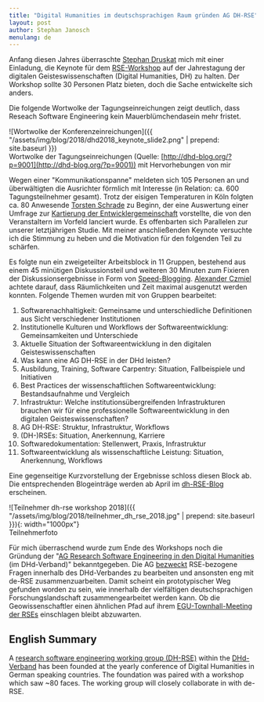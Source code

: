 ```yaml
---
title: "Digital Humanities im deutschsprachigen Raum gründen AG DH-RSE"
layout: post
author: Stephan Janosch
menulang: de
---
```


Anfang diesen Jahres überraschte [Stephan Druskat](https://orcid.org/0000-0003-4925-7248) mich mit einer Einladung, die Keynote  für dem [RSE-Workshop](http://dhd2018.uni-koeln.de/programm-dienstag/#d_w11) auf der Jahrestagung der digitalen Geisteswissenschaften (Digital Humanities, DH) zu halten. Der Workshop sollte 30 Personen Platz bieten, doch die Sache entwickelte sich anders. 

Die folgende Wortwolke der Tagungseinreichungen zeigt deutlich, dass Reseach Software Engineering kein Mauerblümchendasein mehr fristet.
   
   
![Wortwolke der Konferenzeinreichungen]({{ "/assets/img/blog/2018/dhd2018_keynote_slide2.png" | prepend: site.baseurl }})
<br/>Wortwolke der Tagungseinreichungen (Quelle: [http://dhd-blog.org/?p=9001](http://dhd-blog.org/?p=9001))  mit Hervorhebungen von mir
 
 
Wegen einer "Kommunikationspanne" meldeten sich 105 Personen an und überwältigten die Ausrichter förmlich mit Interesse (in Relation: ca. 600 Tagungsteilnehmer gesamt). Trotz der eisigen Temperaturen in Köln folgten ca. 80 Anwesende [Torsten Schrade](http://orcid.org/0000-0002-0953-2818) zu Beginn, der eine Auswertung einer Umfrage zur [Kartierung der Entwicklergemeinschaft](https://dh-rse.github.io/dhd-workshop-2018-presentation/#/step-4) vorstellte, die von den Veranstaltern im Vorfeld lanciert wurde. Es offenbarten sich Parallelen zur unserer letztjährigen Studie. Mit meiner anschließenden Keynote versuchte ich die Stimmung zu heben und die Motivation für den folgenden Teil zu schärfen.

Es folgte nun ein zweigeteilter Arbeitsblock in 11 Gruppen, bestehend aus einem 45 minütigen Diskussionsteil und weiteren 30 Minuten zum Fixieren der Diskussionsergebnisse in Form von [Speed-Blogging](https://www.software.ac.uk/term/speed-blogging). [Alexander Czmiel](http://www.bbaw.de/die-akademie/mitarbeiter/czmiel) achtete darauf, dass Räumlichkeiten und Zeit maximal ausgenutzt werden konnten. Folgende Themen wurden mit von Gruppen bearbeitet:

1. Softwarenachhaltigkeit: Gemeinsame und unterschiedliche Definitionen aus Sicht verschiedener Institutionen
2. Institutionelle Kulturen und Workflows der Softwareentwicklung: Gemeinsamkeiten und Unterschiede
3. Aktuelle Situation der Softwareentwicklung in den digitalen Geisteswissenschaften
4. Was kann eine AG DH-RSE in der DHd leisten?
5. Ausbildung, Training, Software Carpentry: Situation, Fallbeispiele und Initiativen
6. Best Practices der wissenschaftlichen Softwareentwicklung: Bestandsaufnahme und Vergleich
7. Infrastruktur: Welche institutionsübergreifenden Infrastrukturen brauchen wir für eine professionelle Softwareentwicklung in den digitalen Geisteswissenschaften?
8. AG DH-RSE: Struktur, Infrastruktur, Workflows
9. (DH-)RSEs: Situation, Anerkennung, Karriere
10. Softwaredokumentation: Stellenwert, Praxis, Infrastruktur
11. Softwareentwicklung als wissenschaftliche Leistung: Situation, Anerkennung, Workflows 

Eine gegenseitige Kurzvorstellung der Ergebnisse schloss diesen Block ab. Die entsprechenden Blogeinträge werden ab April im [dh-RSE-Blog](https://dh-rse.github.io/blog.html) erscheinen.

![Teilnehmer dh-rse workshop 2018]({{ "/assets/img/blog/2018/teilnehmer_dh_rse_2018.jpg" | prepend: site.baseurl }}){: width="1000px"}
<br/>Teilnehmerfoto


Für mich überraschend wurde zum Ende des Workshops noch die Gründung der "[AG Research Software Engineering in den Digital Humanities](https://dh-rse.github.io) (im DHd-Verband)" bekanntgegeben. Die AG [bezweckt](https://dh-rse.github.io/ueber-die-ag/) RSE-bezogene Fragen innerhalb des DHd-Verbandes zu bearbeiten und ansonsten eng mit de-RSE zusammenzuarbeiten. Damit scheint ein prototypischer Weg gefunden worden zu sein, wie innerhalb der vielfältigen deutschsprachigen Forschungslandschaft zusammengearbeitet werden kann. Ob die Geowissenschaftler einen ähnlichen Pfad auf ihrem [EGU-Townhall-Meeting der RSEs](http://meetingorganizer.copernicus.org/EGU2018/session/29539) einschlagen bleibt abzuwarten.


## English Summary 

A [research software engineering working group (DH-RSE)](https://dh-rse.github.io/) within the [DHd-Verband](https://dig-hum.de/) has been founded at the yearly conference of Digital Humanities in German speaking countries. The foundation was paired with a workshop which saw ~80 faces. The working group will closely collaborate in with de-RSE.      